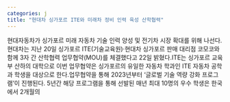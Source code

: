 ```yaml
---
categories: j
title: "현대차 싱가포르 ITE와 미래차 정비 인력 육성 산학협력"
---
```

현대자동차가 싱가포르 미래 자동차 기술 인력 양성 및 전기차 시장 확대를 위해 나선다.현대차는 지난 20일 싱가포르 ITE(기술교육원)·현대차 싱가포르 판매 대리점 코모코와 함께 3자 간 산학협력 업무협약(MOU)를 체결했다고 22일 밝혔다.ITE는 싱가포르 교육부 산하의 대학으로 이번 업무협약은 싱가포르의 유일한 자동차 학과인 ITE 자동차 공학과 학생을 대상으로 한다.업무협약을 통해 2023년부터 ‘글로벌 기술 역량 강화 프로그램’이 진행된다. 5년간 해당 프로그램을 통해 선발된 매년 최대 10명의 우수 학생은 한국에서 2개월의